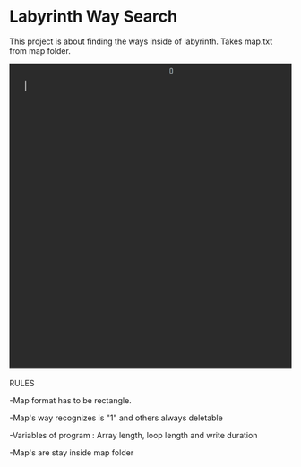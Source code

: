 # Labyrinth Way Search

This project is about finding the ways inside of labyrinth.
Takes map.txt from map folder.

![ Alt text](Animation.gif)  [](Animation.gif)

RULES

-Map format has to be rectangle.

-Map's way recognizes is "1" and others always deletable

-Variables of program : Array length, loop length and write duration

-Map's are stay inside map folder
